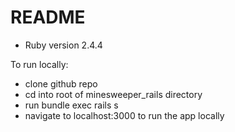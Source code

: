 # README

* Ruby version
2.4.4

To run locally:
- clone github repo
- cd into root of minesweeper_rails directory
- run bundle exec rails s
- navigate to localhost:3000 to run the app locally
